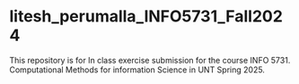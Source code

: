 # litesh_perumalla_INFO5731_Fall2024
This repository is for In class exercise submission for the course INFO 5731. Computational Methods for information Science in UNT Spring 2025. 
